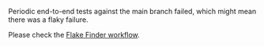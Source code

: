 Periodic end-to-end tests against the main branch failed, which might mean there was a flaky failure.

Please check the [Flake Finder workflow](https://github.com/submariner-io/submariner-operator/actions?query=workflow%3A%22Flake+Finder%22).
